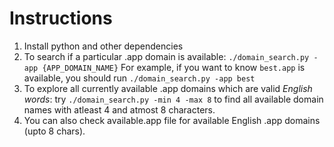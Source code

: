 # Instructions

1. Install python and other dependencies
2. To search if a particular .app domain is available:
   `./domain_search.py -app {APP_DOMAIN_NAME}`
   For example, if you want to know `best.app` is available, you should run `./domain_search.py -app best`
3. To explore all currently available .app domains which are valid *English words*:
   try `./domain_search.py -min 4 -max 8` to find all available domain names with atleast 4 and atmost 8 characters.
4. You can also check available.app file for available English .app domains (upto 8 chars).
